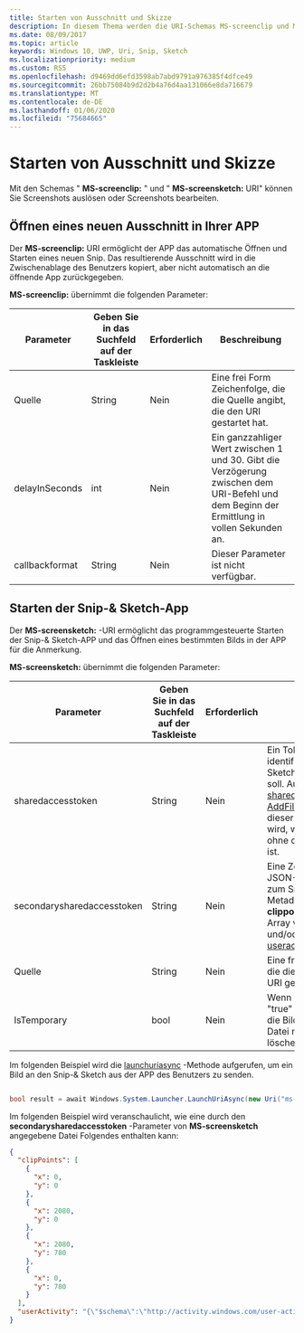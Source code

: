 ```yaml
---
title: Starten von Ausschnitt und Skizze
description: In diesem Thema werden die URI-Schemas MS-screenclip und MS-screensketch beschrieben. Ihre APP kann diese URI-Schemas verwenden, um den Snip-& Sketch-APP zu starten oder einen neuen Snip zu öffnen.
ms.date: 08/09/2017
ms.topic: article
keywords: Windows 10, UWP, Uri, Snip, Sketch
ms.localizationpriority: medium
ms.custom: RS5
ms.openlocfilehash: d9469dd6efd3598ab7abd9791a976385f4dfce49
ms.sourcegitcommit: 26bb75084b9d2d2b4a76d4aa131066e8da716679
ms.translationtype: MT
ms.contentlocale: de-DE
ms.lasthandoff: 01/06/2020
ms.locfileid: "75684665"
---
```

# <a name="launch-screen-snipping"></a>Starten von Ausschnitt und Skizze

Mit den Schemas " **MS-screenclip:** " und " **MS-screensketch:** URI" können Sie Screenshots auslösen oder Screenshots bearbeiten.

## <a name="open-a-new-snip-from-your-app"></a>Öffnen eines neuen Ausschnitt in Ihrer APP

Der **MS-screenclip:** URI ermöglicht der APP das automatische Öffnen und Starten eines neuen Snip. Das resultierende Ausschnitt wird in die Zwischenablage des Benutzers kopiert, aber nicht automatisch an die öffnende App zurückgegeben.

**MS-screenclip:** übernimmt die folgenden Parameter:

| Parameter | Geben Sie in das Suchfeld auf der Taskleiste | Erforderlich | Beschreibung |
| --- | --- | --- | --- |
| Quelle | String | Nein | Eine frei Form Zeichenfolge, die die Quelle angibt, die den URI gestartet hat. |
| delayInSeconds | int | Nein | Ein ganzzahliger Wert zwischen 1 und 30. Gibt die Verzögerung zwischen dem URI-Befehl und dem Beginn der Ermittlung in vollen Sekunden an. |
| callbackformat | String | Nein | Dieser Parameter ist nicht verfügbar. |

## <a name="launching-the-snip--sketch-app"></a>Starten der Snip-& Sketch-App

Der **MS-screensketch:** -URI ermöglicht das programmgesteuerte Starten der Snip-& Sketch-APP und das Öffnen eines bestimmten Bilds in der APP für die Anmerkung.

**MS-screensketch:** übernimmt die folgenden Parameter:

| Parameter | Geben Sie in das Suchfeld auf der Taskleiste | Erforderlich | Beschreibung |
| --- | --- | --- | --- |
| sharedaccesstoken | String | Nein | Ein Token, das die Datei identifiziert, die in der Snip-& Sketch-app geöffnet werden soll. Aus " [sharedstorageaccessmanager. AddFile](https://docs.microsoft.com/uwp/api/windows.applicationmodel.datatransfer.sharedstorageaccessmanager.addfile)" abgerufen. Wenn dieser Parameter ausgelassen wird, wird die APP gestartet, ohne dass eine Datei geöffnet ist. |
| secondarysharedaccesstoken | String | Nein | Eine Zeichenfolge, die eine JSON-Datei mit Metadaten zum Snip identifiziert. Die Metadaten können ein **clippoints** -Feld mit einem Array von x, y-Koordinaten und/oder einer [useractivity](https://docs.microsoft.com/uwp/api/windows.applicationmodel.useractivities.useractivity)enthalten. |
| Quelle | String | Nein | Eine frei Form Zeichenfolge, die die Quelle angibt, die den URI gestartet hat. |
| IsTemporary | bool | Nein | Wenn diese Einstellung auf "true" festgelegt ist, versucht die Bildschirm Skizze, die Datei nach dem Öffnen zu löschen. |

Im folgenden Beispiel wird die [launchuriasync](https://docs.microsoft.com/uwp/api/Windows.System.Launcher#Windows_System_Launcher_LaunchUriAsync_Windows_Foundation_Uri_) -Methode aufgerufen, um ein Bild an den Snip-& Sketch aus der APP des Benutzers zu senden.

```csharp

bool result = await Windows.System.Launcher.LaunchUriAsync(new Uri("ms-screensketch:edit?source=MyApp&isTemporary=false&sharedAccessToken=2C37ADDA-B054-40B5-8B38-11CED1E1A2D"));

```

Im folgenden Beispiel wird veranschaulicht, wie eine durch den **secondarysharedaccesstoken** -Parameter von **MS-screensketch** angegebene Datei Folgendes enthalten kann:

```json
{
  "clipPoints": [
    {
      "x": 0,
      "y": 0
    },
    {
      "x": 2080,
      "y": 0
    },
    {
      "x": 2080,
      "y": 780
    },
    {
      "x": 0,
      "y": 780
    }
  ],
  "userActivity": "{\"$schema\":\"http://activity.windows.com/user-activity.json\",\"UserActivity\":\"type\",\"1.0\":\"version\",\"cross-platform-identifiers\":[{\"platform\":\"windows_universal\",\"application\":\"Microsoft.MicrosoftEdge_8wekyb3d8bbwe!MicrosoftEdge\"},{\"platform\":\"host\",\"application\":\"edge.activity.windows.com\"}],\"activationUrl\":\"microsoft-edge:https://support.microsoft.com/help/13776/windows-use-snipping-tool-to-capture-screenshots\",\"contentUrl\":\"https://support.microsoft.com/help/13776/windows-use-snipping-tool-to-capture-screenshots\",\"visualElements\":{\"attribution\":{\"iconUrl\":\"https://www.microsoft.com/favicon.ico?v2\",\"alternateText\":\"microsoft.com\"},\"description\":\"https://support.microsoft.com/help/13776/windows-use-snipping-tool-to-capture-screenshots\",\"backgroundColor\":\"#FF0078D7\",\"displayText\":\"Use snipping tool to capture screenshots - Windows Help\",\"content\":{\"$schema\":\"http://adaptivecards.io/schemas/adaptive-card.json\",\"type\":\"AdaptiveCard\",\"version\":\"1.0\",\"body\":[{\"type\":\"Container\",\"items\":[{\"type\":\"TextBlock\",\"text\":\"Use snipping tool to capture screenshots - Windows Help\",\"weight\":\"bolder\",\"size\":\"large\",\"wrap\":true,\"maxLines\":3},{\"type\":\"TextBlock\",\"text\":\"https://support.microsoft.com/help/13776/windows-use-snipping-tool-to-capture-screenshots\",\"size\":\"normal\",\"wrap\":true,\"maxLines\":3}]}]}},\"isRoamable\":true,\"appActivityId\":\"https://support.microsoft.com/help/13776/windows-use-snipping-tool-to-capture-screenshots\"}"
}

```
